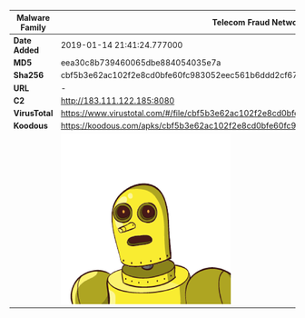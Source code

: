 | Malware Family | Telecom Fraud Network for South Koreans                      |
| -------------- | ------------------------------------------------------------ |
| **Date Added** | 2019-01-14 21:41:24.777000                                                   |
| **MD5**        | eea30c8b739460065dbe884054035e7a                             |
| **Sha256**     | cbf5b3e62ac102f2e8cd0bfe60fc983052eec561b6ddd2cf67a5f942f0340443 |
| **URL**        | -                                                            |
| **C2**         | http://183.111.122.185:8080 |
| **VirusTotal** | https://www.virustotal.com/#/file/cbf5b3e62ac102f2e8cd0bfe60fc983052eec561b6ddd2cf67a5f942f0340443/detection |
| **Koodous**    | https://koodous.com/apks/cbf5b3e62ac102f2e8cd0bfe60fc983052eec561b6ddd2cf67a5f942f0340443 |
|                | ![](../assets/cbf5b3e62ac102f2e8cd0bfe60fc983052eec561b6ddd2cf67a5f942f0340443.png) |